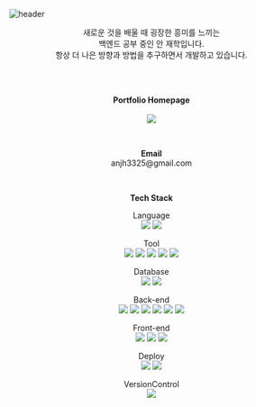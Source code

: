 ![header](https://capsule-render.vercel.app/api?type=waving&color=C487E5&height=300&section=header&text=An's%20GitHub%20Profile&fontSize=57&animation=NONE&fontAlignY=38&desc=Welcome!&descAlignY=51&descAlign=74)

<p align="center">
새로운 것을 배울 때 굉장한 흥미를 느끼는<br>
백엔드 공부 중인 안 재학입니다.<br>
항상 더 나은 방향과 방법을 추구하면서 개발하고 있습니다.
</p>

<br><br>
<p align="center">
    <Strong>Portfolio Homepage</Strong><br><br>
    <a href="https://anjh3325.notion.site/An-jae-hak-5de215a88254465891cb46187d002004?pvs=4" target="_blank"><img src="https://img.shields.io/badge/Notion-000000?style=flat-square&logo=Notion&logoColor=white"/></a>
</p>

<br>
<p align="center">
<Strong>Email</Strong>
<br>anjh3325@gmail.com
</p>

<br>
<p align="center">
    <Strong>Tech Stack</Strong><br>
</p>

<p align="center">
Language <br>
<img src="https://img.shields.io/badge/JAVA-D91AF3?style=flat"/>
<img src="https://img.shields.io/badge/JavaScript-F7DF1E?style=flat&logo=javascript&logoColor=white"/>
</p>

<p align="center">
Tool <br>
<img src="https://img.shields.io/badge/Eclipse-2C2255?style=flat&logo=eclipseide&logoColor=white"/>
<img src="https://img.shields.io/badge/Visual%20Studio%20Code-007ACC?style=flat&logo=visualstudiocode&logoColor=white"/>
<img src="https://img.shields.io/badge/SQL%20Developer(Oracle)-F80000?style=flat&logo=oracle&logoColor=white"/>
<img src="https://img.shields.io/badge/MySql%20Workbench-4479A1?style=flat&logo=mysql&logoColor=white"/>
<img src="https://img.shields.io/badge/Postman-FF6C37?style=flat&logo=postman&logoColor=white"/>
</p>

<p align="center">
Database <br>
<img src="https://img.shields.io/badge/Oracle%20Sql-F80000?style=flat&logo=oracle&logoColor=white"/>
<img src="https://img.shields.io/badge/MySql-4479A1?style=flat&logo=mysql&logoColor=white"/>
</p>

<p align="center">
Back-end <br>
<img src="https://img.shields.io/badge/Spring%20Boot-6DB33F?style=flat&logo=spring&logoColor=white"/>
<img src="https://img.shields.io/badge/Spring%20Security-6DB33F?style=flat&logo=spring&logoColor=white"/>
<img src="https://img.shields.io/badge/Spring%20Data%20Jpa-6DB33F?style=flat&logo=spring&logoColor=white"/>
<img src="https://img.shields.io/badge/MyBatis-342B42?style=flat"/>
<img src="https://img.shields.io/badge/Open%20API-FDFF8F?style=flat"/>
<img src="https://img.shields.io/badge/Maven-C71A36?style=flat&logo=apachemaven&logoColor=white"/>
</p>

<p align="center">
Front-end <br>
<img src="https://img.shields.io/badge/React-61DAFB?style=flat&logo=react&logoColor=white"/>
<img src="https://img.shields.io/badge/mustache-E0547D?style=flat"/>
<img src="https://img.shields.io/badge/Html5-E34F26?style=flat&logo=html5&logoColor=white"/>
</p>

<p align="center">
Deploy <br>
<img src="https://img.shields.io/badge/Amazon%20Rds-527FFF?style=flat&logo=amazonrds&logoColor=white"/>
<img src="https://img.shields.io/badge/Amazon%20Ec2-FF9900?style=flat&logo=amazonec2&logoColor=white"/>
</p>


<p align="center">
VersionControl <br>
<img src="https://img.shields.io/badge/Git-181717?style=flat&logo=github&logoColor=white"/>
</p>
<br>
